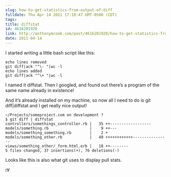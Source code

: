```yaml
---
slug: how-to-get-statistics-from-output-of-diff
fulldate: Thu Apr 14 2011 17:10:47 GMT-0500 (CDT)
tags:
title: diffstat
id: 4616201920
link: http://anthonymcook.com/post/4616201920/how-to-get-statistics-from-output-of-diff
date: 2011-04-14
---
```


<p>I started writing a little bash script like this:</p>

<pre><code>echo lines removed
git diff|ack "^\- "|wc -l
echo lines added
git diff|ack "^\+ "|wc -l
</code></pre>

<p>I named it diffstat. Then I googled, and found out there&rsquo;s a program of the same name already in existence!</p>

<p>And it&rsquo;s already installed on my machine, so now all I need to do is git diff|diffstat and I get really nice output!</p>

<pre><code>~/Projects/someproject.com on development ?
$ git diff | diffstat
controllers/somethings_controller.rb |   35 ++------------------
models/something.rb                  |    9 ++---
models/something_something.rb        |    2 +
models/something_other.rb            |   49 ++++++++++++----------------
views/something_other/_form.html.erb |   18 ++--------
5 files changed, 37 insertions(+), 76 deletions(-)
</code></pre>

<p>Looks like this is also what git uses to display pull stats.</p>

<p>⦂∀</p>
